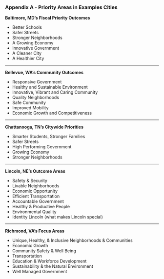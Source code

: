 ### Appendix A - Priority Areas in Examples Cities

**Baltimore, MD’s Fiscal Priority Outcomes**
* Better Schools
* Safer Streets
* Stronger Neighborhoods
* A Growing Economy
* Innovative Government
* A Cleaner City
* A Healthier City

---

**Bellevue, WA’s Community Outcomes**
* Responsive Government
* Healthy and Sustainable Environment
* Innovative, Vibrant and Caring Community
* Quality Neighborhoods
* Safe Community
* Improved Mobility
* Economic Growth and Competitiveness

---

**Chattanooga, TN’s Citywide Priorities**
* Smarter Students, Stronger Families
* Safer Streets
* High Performing Government
* Growing Economy
* Stronger Neighborhoods

---

**Lincoln, NE’s Outcome Areas**
* Safety & Security
* Livable Neighborhoods
* Economic Opportunity
* Efficient Transportation
* Accountable Government
* Healthy & Productive People
* Environmental Quality
* Identity Lincoln (what makes Lincoln special)

---

**Richmond, VA’s Focus Areas**
* Unique, Healthy, & Inclusive Neighborhoods & Communities
* Economic Growth
* Community Safety & Well Being
* Transportation
* Education & Workforce Development
* Sustainability & the Natural Environment
* Well Managed Government
